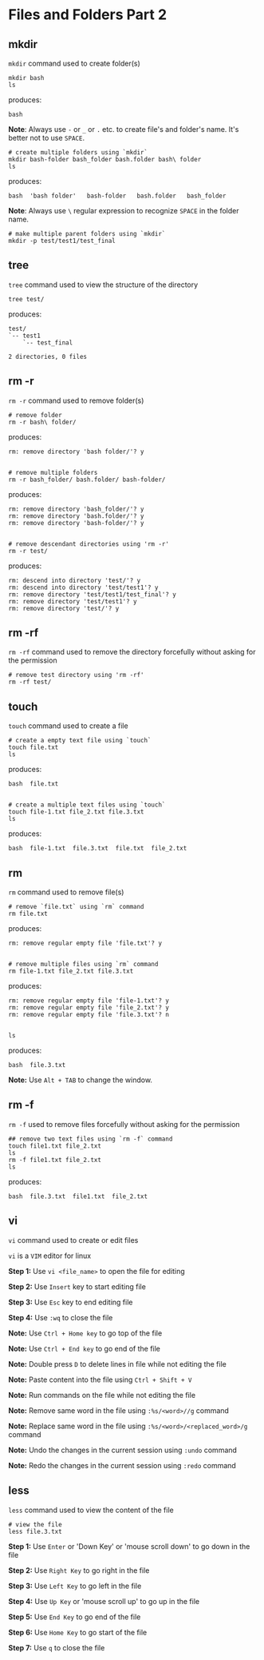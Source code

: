 Files and Folders Part 2
========================

[](#mkdir)mkdir
---------------

`mkdir` command used to create folder(s)

    mkdir bash
    ls
    

produces:

    bash
    

**Note**: Always use `-` or `_` or `.` etc. to create file's and folder's name. It's better not to use `SPACE`.

    # create multiple folders using `mkdir`
    mkdir bash-folder bash_folder bash.folder bash\ folder
    ls
    

produces:

    bash  'bash folder'   bash-folder   bash.folder   bash_folder
    

**Note**: Always use `\` regular expression to recognize `SPACE` in the folder name.

    # make multiple parent folders using `mkdir`
    mkdir -p test/test1/test_final
    

[](#tree)tree
-------------

`tree` command used to view the structure of the directory

    tree test/
    

produces:

    test/
    `-- test1
        `-- test_final
    
    2 directories, 0 files
    

[](#rm--r)rm -r
---------------

`rm -r` command used to remove folder(s)

    # remove folder
    rm -r bash\ folder/
    

produces:

    rm: remove directory 'bash folder/'? y
    

    # remove multiple folders
    rm -r bash_folder/ bash.folder/ bash-folder/
    

produces:

    rm: remove directory 'bash_folder/'? y
    rm: remove directory 'bash.folder/'? y
    rm: remove directory 'bash-folder/'? y
    

    # remove descendant directories using 'rm -r'
    rm -r test/
    

produces:

    rm: descend into directory 'test/'? y
    rm: descend into directory 'test/test1'? y
    rm: remove directory 'test/test1/test_final'? y
    rm: remove directory 'test/test1'? y
    rm: remove directory 'test/'? y
    

[](#rm--rf)rm -rf
-----------------

`rm -rf` command used to remove the directory forcefully without asking for the permission

    # remove test directory using 'rm -rf'
    rm -rf test/
    

[](#touch)touch
---------------

`touch` command used to create a file

    # create a empty text file using `touch`
    touch file.txt
    ls
    

produces:

    bash  file.txt
    

    # create a multiple text files using `touch`
    touch file-1.txt file_2.txt file.3.txt
    ls
    

produces:

    bash  file-1.txt  file.3.txt  file.txt  file_2.txt
    

[](#rm)rm
---------

`rm` command used to remove file(s)

    # remove `file.txt` using `rm` command
    rm file.txt
    

produces:

    rm: remove regular empty file 'file.txt'? y
    

    # remove multiple files using `rm` command
    rm file-1.txt file_2.txt file.3.txt
    

produces:

    rm: remove regular empty file 'file-1.txt'? y
    rm: remove regular empty file 'file_2.txt'? y
    rm: remove regular empty file 'file.3.txt'? n
    

    ls
    

produces:

    bash  file.3.txt
    

**Note:** Use `Alt + TAB` to change the window.

[](#rm--f)rm -f
---------------

`rm -f` used to remove files forcefully without asking for the permission

    ## remove two text files using `rm -f` command
    touch file1.txt file_2.txt
    ls
    rm -f file1.txt file_2.txt
    ls
    

produces:

    bash  file.3.txt  file1.txt  file_2.txt
    

[](#vi)vi
---------

`vi` command used to create or edit files

`vi` is a `VIM` editor for linux

**Step 1:** Use `vi <file_name>` to open the file for editing

**Step 2:** Use `Insert` key to start editing file

**Step 3:** Use `Esc` key to end editing file

**Step 4:** Use `:wq` to close the file

**Note:** Use `Ctrl + Home key` to go top of the file

**Note:** Use `Ctrl + End key` to go end of the file

**Note:** Double press `D` to delete lines in file while not editing the file

**Note:** Paste content into the file using `Ctrl + Shift + V`

**Note:** Run commands on the file while not editing the file

**Note:** Remove same word in the file using `:%s/<word>//g` command

**Note:** Replace same word in the file using `:%s/<word>/<replaced_word>/g` command

**Note:** Undo the changes in the current session using `:undo` command

**Note:** Redo the changes in the current session using `:redo` command

[](#less)less
-------------

`less` command used to view the content of the file

    # view the file
    less file.3.txt
    

**Step 1:** Use `Enter` or 'Down Key' or 'mouse scroll down' to go down in the file

**Step 2:** Use `Right Key` to go right in the file

**Step 3:** Use `Left Key` to go left in the file

**Step 4:** Use `Up Key` or 'mouse scroll up' to go up in the file

**Step 5:** Use `End Key` to go end of the file

**Step 6:** Use `Home Key` to go start of the file

**Step 7:** Use `q` to close the file